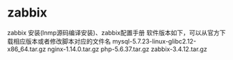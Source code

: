 # zabbix
zabbix 安装(lnmp源码编译安装)、zabbix配置手册
软件版本如下，可以从官方下载相应版本或者修改脚本对应的文件名
mysql-5.7.23-linux-glibc2.12-x86_64.tar.gz
nginx-1.14.0.tar.gz
php-5.6.37.tar.gz
zabbix-3.4.12.tar.gz

